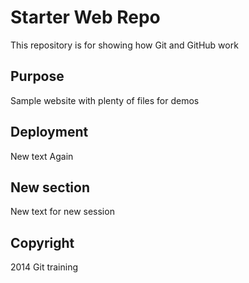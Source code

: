 # Starter Web Repo

This repository is for showing how Git and GitHub work

## Purpose

Sample website with plenty of files for demos

## Deployment

New text
Again

## New section

New text for new session

## Copyright

2014 Git training